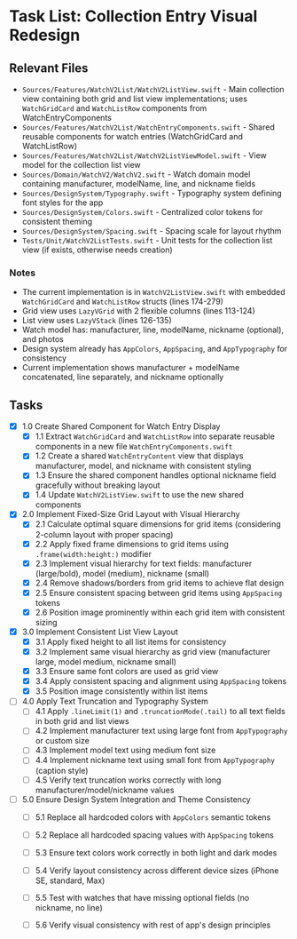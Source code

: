 # Task List: Collection Entry Visual Redesign

## Relevant Files

- `Sources/Features/WatchV2List/WatchV2ListView.swift` - Main collection view containing both grid and list view implementations; uses `WatchGridCard` and `WatchListRow` components from WatchEntryComponents
- `Sources/Features/WatchV2List/WatchEntryComponents.swift` - Shared reusable components for watch entries (WatchGridCard and WatchListRow)
- `Sources/Features/WatchV2List/WatchV2ListViewModel.swift` - View model for the collection list view
- `Sources/Domain/WatchV2/WatchV2.swift` - Watch domain model containing manufacturer, modelName, line, and nickname fields
- `Sources/DesignSystem/Typography.swift` - Typography system defining font styles for the app
- `Sources/DesignSystem/Colors.swift` - Centralized color tokens for consistent theming
- `Sources/DesignSystem/Spacing.swift` - Spacing scale for layout rhythm
- `Tests/Unit/WatchV2ListTests.swift` - Unit tests for the collection list view (if exists, otherwise needs creation)

### Notes

- The current implementation is in `WatchV2ListView.swift` with embedded `WatchGridCard` and `WatchListRow` structs (lines 174-279)
- Grid view uses `LazyVGrid` with 2 flexible columns (lines 113-124)
- List view uses `LazyVStack` (lines 126-135)
- Watch model has: manufacturer, line, modelName, nickname (optional), and photos
- Design system already has `AppColors`, `AppSpacing`, and `AppTypography` for consistency
- Current implementation shows manufacturer + modelName concatenated, line separately, and nickname optionally

## Tasks

- [x] 1.0 Create Shared Component for Watch Entry Display
  - [x] 1.1 Extract `WatchGridCard` and `WatchListRow` into separate reusable components in a new file `WatchEntryComponents.swift`
  - [x] 1.2 Create a shared `WatchEntryContent` view that displays manufacturer, model, and nickname with consistent styling
  - [x] 1.3 Ensure the shared component handles optional nickname field gracefully without breaking layout
  - [x] 1.4 Update `WatchV2ListView.swift` to use the new shared components

- [x] 2.0 Implement Fixed-Size Grid Layout with Visual Hierarchy
  - [x] 2.1 Calculate optimal square dimensions for grid items (considering 2-column layout with proper spacing)
  - [x] 2.2 Apply fixed frame dimensions to grid items using `.frame(width:height:)` modifier
  - [x] 2.3 Implement visual hierarchy for text fields: manufacturer (large/bold), model (medium), nickname (small)
  - [x] 2.4 Remove shadows/borders from grid items to achieve flat design
  - [x] 2.5 Ensure consistent spacing between grid items using `AppSpacing` tokens
  - [x] 2.6 Position image prominently within each grid item with consistent sizing

- [x] 3.0 Implement Consistent List View Layout
  - [x] 3.1 Apply fixed height to all list items for consistency
  - [x] 3.2 Implement same visual hierarchy as grid view (manufacturer large, model medium, nickname small)
  - [x] 3.3 Ensure same font colors are used as grid view
  - [x] 3.4 Apply consistent spacing and alignment using `AppSpacing` tokens
  - [x] 3.5 Position image consistently within list items

- [ ] 4.0 Apply Text Truncation and Typography System
  - [ ] 4.1 Apply `.lineLimit(1)` and `.truncationMode(.tail)` to all text fields in both grid and list views
  - [ ] 4.2 Implement manufacturer text using large font from `AppTypography` or custom size
  - [ ] 4.3 Implement model text using medium font size
  - [ ] 4.4 Implement nickname text using small font from `AppTypography` (caption style)
  - [ ] 4.5 Verify text truncation works correctly with long manufacturer/model/nickname values

- [ ] 5.0 Ensure Design System Integration and Theme Consistency
  - [ ] 5.1 Replace all hardcoded colors with `AppColors` semantic tokens
  - [ ] 5.2 Replace all hardcoded spacing values with `AppSpacing` tokens
  - [ ] 5.3 Ensure text colors work correctly in both light and dark modes
  - [ ] 5.4 Verify layout consistency across different device sizes (iPhone SE, standard, Max)
  - [ ] 5.5 Test with watches that have missing optional fields (no nickname, no line)
  - [ ] 5.6 Verify visual consistency with rest of app's design principles


